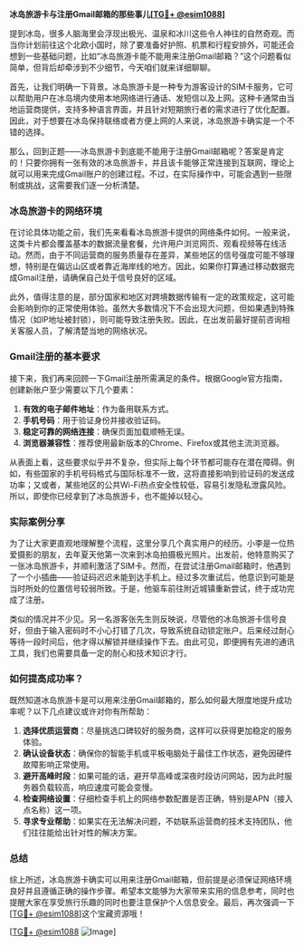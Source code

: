 **冰岛旅游卡与注册Gmail邮箱的那些事儿[[TG💪+ @esim1088](https://t.me/s/esim1088)]**

提到冰岛，很多人脑海里会浮现出极光、温泉和冰川这些令人神往的自然奇观。而当你计划前往这个北欧小国时，除了要准备好护照、机票和行程安排外，可能还会想到一些基础问题，比如“冰岛旅游卡能不能用来注册Gmail邮箱？”这个问题看似简单，但背后却牵涉到不少细节，今天咱们就来详细聊聊。

首先，让我们明确一下背景。冰岛旅游卡是一种专为游客设计的SIM卡服务，它可以帮助用户在冰岛境内使用本地网络进行通话、发短信以及上网。这种卡通常由当地运营商提供，支持多种语言界面，并且针对短期旅行者的需求进行了优化配置。因此，对于想要在冰岛保持联络或者方便上网的人来说，冰岛旅游卡确实是一个不错的选择。

那么，回到正题——冰岛旅游卡到底能不能用于注册Gmail邮箱呢？答案是肯定的！只要你拥有一张有效的冰岛旅游卡，并且该卡能够正常连接到互联网，理论上就可以用来完成Gmail账户的创建过程。不过，在实际操作中，可能会遇到一些限制或挑战，这需要我们逐一分析清楚。

### 冰岛旅游卡的网络环境

在讨论具体功能之前，我们先来看看冰岛旅游卡提供的网络条件如何。一般来说，这类卡片都会覆盖基本的数据流量套餐，允许用户浏览网页、观看视频等在线活动。然而，由于不同运营商的服务质量存在差异，某些地区的信号强度可能不够理想，特别是在偏远山区或者靠近海岸线的地方。因此，如果你打算通过移动数据完成Gmail注册，请确保自己处于信号良好的区域。

此外，值得注意的是，部分国家和地区对跨境数据传输有一定的政策规定，这可能会影响到你的正常使用体验。虽然大多数情况下不会出现大问题，但如果遇到特殊情况（如IP地址被封锁），则可能导致注册失败。因此，在出发前最好提前咨询相关客服人员，了解清楚当地的网络状况。

### Gmail注册的基本要求

接下来，我们再来回顾一下Gmail注册所需满足的条件。根据Google官方指南，创建新账户至少需要以下几个要素：

1. **有效的电子邮件地址**：作为备用联系方式。
2. **手机号码**：用于验证身份并接收验证码。
3. **稳定可靠的网络连接**：确保页面加载顺畅无误。
4. **浏览器兼容性**：推荐使用最新版本的Chrome、Firefox或其他主流浏览器。

从表面上看，这些要求似乎并不复杂，但实际上每个环节都可能存在潜在障碍。例如，有些国家的手机号码格式与国际标准不一致，这将直接影响到验证码的发送成功率；又或者，某些地区的公共Wi-Fi热点安全性较低，容易引发隐私泄露风险。所以，即使你已经拿到了冰岛旅游卡，也不能掉以轻心。

### 实际案例分享

为了让大家更直观地理解整个流程，这里分享几个真实用户的经历。小李是一位热爱摄影的朋友，去年夏天他第一次来到冰岛拍摄极光照片。出发前，他特意购买了一张冰岛旅游卡，并顺利激活了SIM卡。然而，在尝试注册Gmail邮箱时，他遇到了一个小插曲——验证码迟迟未能到达手机上。经过多次重试后，他意识到可能是当时所处的位置信号较弱所致。于是，他驱车前往附近城镇重新尝试，终于成功完成了注册。

类似的情况并不少见。另一名游客张先生则反映说，尽管他的冰岛旅游卡信号良好，但由于输入密码时不小心打错了几次，导致系统自动锁定账户。后来经过耐心等待一段时间后，他才得以解锁并继续操作下去。由此可见，即便拥有先进的通讯工具，我们也需要具备一定的耐心和技术知识才行。

### 如何提高成功率？

既然知道冰岛旅游卡是可以用来注册Gmail邮箱的，那么如何最大限度地提升成功率呢？以下几点建议或许对你有所帮助：

1. **选择优质运营商**：尽量挑选口碑较好的服务商，这样可以获得更加稳定的服务体验。
2. **确认设备状态**：确保你的智能手机或平板电脑处于最佳工作状态，避免因硬件故障影响正常使用。
3. **避开高峰时段**：如果可能的话，避开早高峰或深夜时段访问网站，因为此时服务器负载较高，响应速度可能会变慢。
4. **检查网络设置**：仔细检查手机上的网络参数配置是否正确，特别是APN（接入点名称）这一项。
5. **寻求专业帮助**：如果实在无法解决问题，不妨联系运营商的技术支持团队，他们往往能给出针对性的解决方案。

### 总结

综上所述，冰岛旅游卡确实可以用来注册Gmail邮箱，但前提是必须保证网络环境良好并且遵循正确的操作步骤。希望本文能够为大家带来实用的信息参考，同时也提醒大家在享受旅行乐趣的同时也要注意保护个人信息安全。最后，再次强调一下[[TG💪+ @esim1088](https://t.me/s/esim1088)]这个宝藏资源哦！

[[TG💪+ @esim1088](https://t.me/s/esim1088) ![Image](https://i.postimg.cc/4NQfJmqS/Snipaste-2025-05-13-00-14-12.png)]